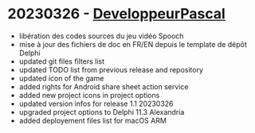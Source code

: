 # 20230326 - [DeveloppeurPascal](https://github.com/DeveloppeurPascal)

* libération des codes sources du jeu vidéo Spooch
* mise à jour des fichiers de doc en FR/EN depuis le template de dépôt Delphi
* updated git files filters list
* updated TODO list from previous release and repository
* updated icon of the game
* added rights for Android share sheet action service
* added new project icons in project options
* updated version infos for release 1.1 20230326
* upgraded project options to Delphi 11.3 Alexandria
* added deployement files list for macOS ARM
